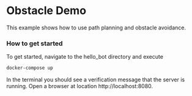 # Obstacle Demo

This example shows how to use path planning and obstacle avoidance.

### How to get started

To get started, navigate to the hello_bot directory and execute

```bash
docker-compose up
```

In the terminal you should see a verification message that the server is running.
Open a browser at location http://localhost:8080.
